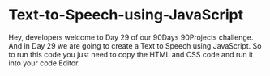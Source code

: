 # Text-to-Speech-using-JavaScript
Hey, developers welcome to Day 29 of our 90Days 90Projects challenge. And in Day 29 we are going to create a Text to Speech using JavaScript.    So to run this code you just need to copy the HTML and CSS code and run it into your code Editor. 
